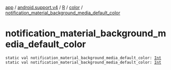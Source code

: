 [app](../../../index.md) / [android.support.v4](../../index.md) / [R](../index.md) / [color](index.md) / [notification_material_background_media_default_color](./notification_material_background_media_default_color.md)

# notification_material_background_media_default_color

`static val notification_material_background_media_default_color: `[`Int`](https://kotlinlang.org/api/latest/jvm/stdlib/kotlin/-int/index.html)
`static val notification_material_background_media_default_color: `[`Int`](https://kotlinlang.org/api/latest/jvm/stdlib/kotlin/-int/index.html)